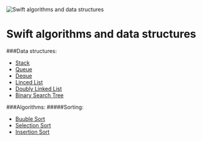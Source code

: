 ![Swift algorithms and data structures](https://s-media-cache-ak0.pinimg.com/564x/5e/22/7f/5e227f01b9c6f7c1646425026ec17c33.jpg)

# Swift algorithms and data structures

###Data structures:

* [Stack](https://github.com/zerocool0686/swift-algorithms-and-data-structures/blob/master/Data%20Structures/Stack.playground/Contents.swift)
* [Queue](https://github.com/zerocool0686/swift-algorithms-and-data-structures/blob/master/Data%20Structures/Queue.playground/Contents.swift)
* [Deque](https://github.com/zerocool0686/swift-algorithms-and-data-structures/blob/master/Data%20Structures/Deque.playground/Contents.swift)
* [Linced List](https://github.com/zerocool0686/swift-algorithms-and-data-structures/blob/master/Data%20Structures/Linked%20List.playground/Contents.swift)
* [Doubly Linked List](https://github.com/zerocool0686/swift-algorithms-and-data-structures/blob/master/Data%20Structures/Doubly%20Linked%20List.playground/Contents.swift)
* [Binary Search Tree](https://github.com/zerocool0686/swift-algorithms-and-data-structures/blob/master/Data%20Structures/BinarySearchTree.playground/Contents.swift)

###Algorithms:
#####Sorting:
* [Buuble Sort](https://github.com/zerocool0686/swift-algorithms-and-data-structures/blob/master/Algorithms/BubbleSort.playground/Contents.swift)
* [Selection Sort](https://github.com/zerocool0686/swift-algorithms-and-data-structures/blob/master/Algorithms/SelectionSort.playground/Contents.swift)
* [Insertion Sort](https://github.com/zerocool0686/swift-algorithms-and-data-structures/blob/master/Algorithms/InsertionSort.playground/Contents.swift)


